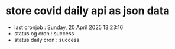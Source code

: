 # store covid daily api as json data

- last cronjob : Sunday, 20 April 2025 13:23:16
- status og cron : success
- status daily cron : success
      
      
